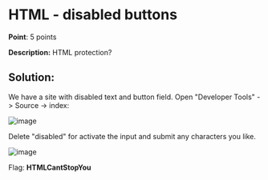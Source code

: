 # HTML - disabled buttons

**Point**: 5 points

**Description:** HTML protection?

## Solution:

We have a site with disabled text and button field. Open "Developer Tools" -> Source -> index:

![image](https://user-images.githubusercontent.com/48288606/157892320-326b9723-bfad-43c1-b0e4-9e53ab22feb3.png)

Delete "disabled" for activate the input and submit any characters you like. 

![image](https://user-images.githubusercontent.com/48288606/157892434-3af72abc-8db4-4cd8-8e91-0cbb485ee9cf.png)

Flag: **HTMLCantStopYou**
